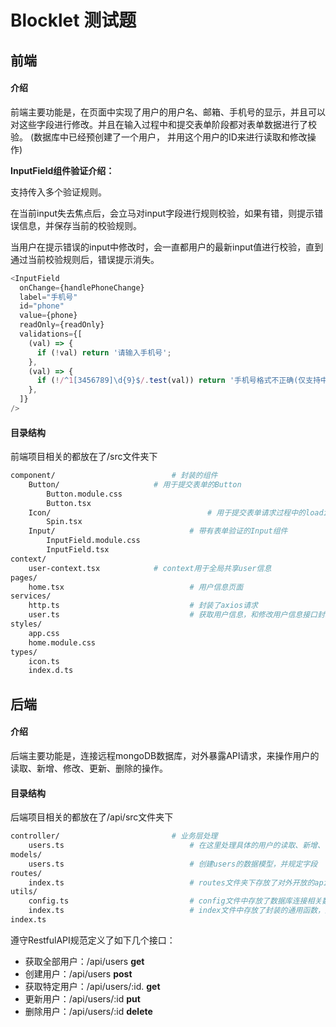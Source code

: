 # Blocklet 测试题

## 前端

#### 介绍

前端主要功能是，在页面中实现了用户的用户名、邮箱、手机号的显示，并且可以对这些字段进行修改。并且在输入过程中和提交表单阶段都对表单数据进行了校验。 (数据库中已经预创建了一个用户， 并用这个用户的ID来进行读取和修改操作)

**InputField组件验证介绍：**

支持传入多个验证规则。

在当前input失去焦点后，会立马对input字段进行规则校验，如果有错，则提示错误信息，并保存当前的校验规则。

当用户在提示错误的input中修改时，会一直都用户的最新input值进行校验，直到通过当前校验规则后，错误提示消失。

```typescript
<InputField
  onChange={handlePhoneChange}
  label="手机号"
  id="phone"
  value={phone}
  readOnly={readOnly}
  validations={[
    (val) => {
      if (!val) return '请输入手机号';
    },
    (val) => {
      if (!/^1[3456789]\d{9}$/.test(val)) return '手机号格式不正确(仅支持中国手机号)';
    },
  ]}
/>
```

#### 目录结构

前端项目相关的都放在了/src文件夹下

```bash
component/  						# 封装的组件
	Button/          			# 用于提交表单的Button
		Button.module.css
		Button.tsx
	Icon/									# 用于提交表单请求过程中的loading效果
		Spin.tsx
	Input/								# 带有表单验证的Input组件
		InputField.module.css
		InputField.tsx
context/
	user-context.tsx			# context用于全局共享user信息
pages/
	home.tsx							# 用户信息页面
services/
	http.ts								# 封装了axios请求
	user.ts								# 获取用户信息，和修改用户信息接口封装
styles/
	app.css
	home.module.css
types/
	icon.ts
	index.d.ts
```

## 后端

#### 介绍

后端主要功能是，连接远程mongoDB数据库，对外暴露API请求，来操作用户的读取、新增、修改、更新、删除的操作。

#### 目录结构

后端项目相关的都放在了/api/src文件夹下

```bash
controller/  						# 业务层处理
	users.ts							# 在这里处理具体的用户的读取、新增、修改、更新、删除的操作并将结果以json形式返回
models/
	users.ts							# 创建users的数据模型，并规定字段
routes/
	index.ts							# routes文件夹下存放了对外开放的api接口地址
utils/
	config.ts							# config文件中存放了数据库连接相关数据
	index.ts							# index文件中存放了封装的通用函数，比如成功请求、失败请求
index.ts
```

遵守RestfulAPI规范定义了如下几个接口：

- 获取全部用户：/api/users **get**
- 创建用户：/api/users **post**
- 获取特定用户：/api/users/:id. **get**
- 更新用户：/api/users/:id **put**
- 删除用户：/api/users/:id **delete**
